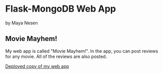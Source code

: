 # Flask-MongoDB Web App

by Maya Nesen

## Movie Mayhem!

My web app is called "Movie Mayhem!". In the app, you can post reviews for any movie. All of the reviews are also posted.

[Deployed copy of my web app](http://127.0.0.1:5000)
